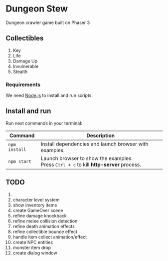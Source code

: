 # Dungeon Stew
Dungeon crawler game built on Phaser 3


## Collectibles
1. Key
2. Life
3. Damage Up
4. Invulnerable
5. Stealth


### Requirements

We need [Node.js](https://nodejs.org) to install and run scripts.

## Install and run

Run next commands in your terminal:

| Command | Description |
|---------|-------------|
| `npm install` | Install dependencies and launch browser with examples.|
| `npm start` | Launch browser to show the examples. <br> Press `Ctrl + c` to kill **http-server** process. |


## TODO
1. 
2. character level system
3. show inventory items
4. create GameOver scene
5. refine damage knockback
6. refine melee collision detection
7. refine death animation effects
8. refine collectible bounce effect
9. handle item collect animation/effect
10. create NPC entities
11. monster item drop
12. create dialog window



